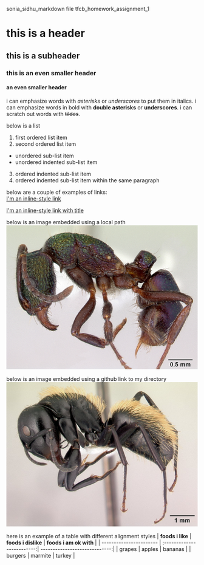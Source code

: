 sonia_sidhu_markdown file
tfcb_homework_assignment_1
# this is a header
## this is a subheader
### this is an even smaller header
#### an even smaller header

i can emphasize words with *asterisks* or _underscores_ to put them in italics.
i can emphasize words in bold with **double asterisks** or __underscores__.
i can scratch out words with ~~tildes~~.

below is a list
1. first ordered list item
2. second ordered list item
  * unordered sub-list item
   * unordered indented sub-list item  
   3. ordered indented sub-list item  
   4. ordered indented sub-list item within the same paragraph

below are a couple of examples of links:  
[I'm an inline-style link](https://www.google.com)

[I'm an inline-style link with title](https://smittenkitchen.com/ "Smitten Kitchen Food Blog")

below is an image embedded using a local path
![rhytidoponera_metallica](/images/casent0172345_rhytidoponera_metallica.jpg "rhytidoponera_metallica")

below is an image embedded using a github link to my directory
![camponotus_darwinii](https://github.com/soniabsidhu/tfcb-homework01/blob/main/images/casent0191696_camponotus_darwinii.jpg "camponotus_darwinii")

here is an example of a table with different alignment styles
| **foods i like**        | **foods i dislike**        | **foods i am ok with**        |
| ----------------------- | :-------------------------:| -----------------------------:|
| grapes                  | apples                     | bananas                       |
| burgers                 | marmite                    | turkey                        |